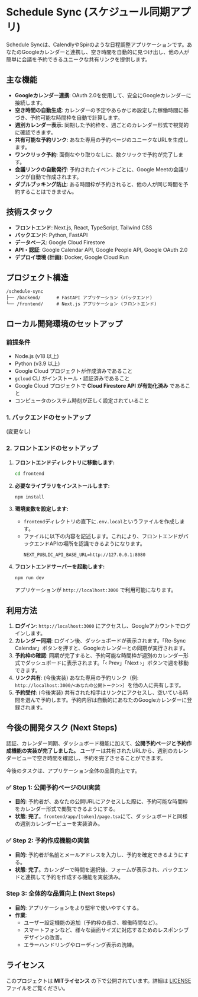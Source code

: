 # Schedule Sync (スケジュール同期アプリ)

Schedule Syncは、CalendlyやSpirのような日程調整アプリケーションです。あなたのGoogleカレンダーと連携し、空き時間を自動的に見つけ出し、他の人が簡単に会議を予約できるユニークな共有リンクを提供します。

## 主な機能

- **Googleカレンダー連携**: OAuth 2.0を使用して、安全にGoogleカレンダーに接続します。
- **空き時間の自動生成**: カレンダーの予定やあらかじめ設定した稼働時間に基づき、予約可能な時間枠を自動で計算します。
- **週別カレンダー表示**: 同期した予約枠を、週ごとのカレンダー形式で視覚的に確認できます。
- **共有可能な予約リンク**: あなた専用の予約ページのユニークなURLを生成します。
- **ワンクリック予約**: 面倒なやり取りなしに、数クリックで予約が完了します。
- **会議リンクの自動発行**: 予約されたイベントごとに、Google Meetの会議リンクが自動で作成されます。
- **ダブルブッキング防止**: ある時間枠が予約されると、他の人が同じ時間を予約することはできません。

## 技術スタック

- **フロントエンド**: Next.js, React, TypeScript, Tailwind CSS
- **バックエンド**: Python, FastAPI
- **データベース**: Google Cloud Firestore
- **API・認証**: Google Calendar API, Google People API, Google OAuth 2.0
- **デプロイ環境 (計画)**: Docker, Google Cloud Run

## プロジェクト構造

```
/schedule-sync
├── /backend/      # FastAPI アプリケーション (バックエンド)
└── /frontend/     # Next.js アプリケーション (フロントエンド)
```

## ローカル開発環境のセットアップ

### 前提条件

- Node.js (v18 以上)
- Python (v3.9 以上)
- Google Cloud プロジェクトが作成済みであること
- `gcloud` CLI がインストール・認証済みであること
- Google Cloud プロジェクトで **Cloud Firestore API が有効化済み** であること
- コンピュータのシステム時刻が正しく設定されていること

### 1. バックエンドのセットアップ

(変更なし)

### 2. フロントエンドのセットアップ

1.  **フロントエンドディレクトリに移動します:**
    ```bash
    cd frontend
    ```

2.  **必要なライブラリをインストールします:**
    ```bash
    npm install
    ```

3.  **環境変数を設定します:**
    - `frontend`ディレクトリの直下に`.env.local`というファイルを作成します。
    - ファイルに以下の内容を記述します。これにより、フロントエンドがバックエンドAPIの場所を認識できるようになります。
      ```
      NEXT_PUBLIC_API_BASE_URL=http://127.0.0.1:8080
      ```

4.  **フロントエンドサーバーを起動します:**
    ```bash
    npm run dev
    ```
    アプリケーションが `http://localhost:3000` で利用可能になります。

## 利用方法

1.  **ログイン**: `http://localhost:3000` にアクセスし、Googleアカウントでログインします。
2.  **カレンダー同期**: ログイン後、ダッシュボードが表示されます。「Re-Sync Calendar」ボタンを押すと、Googleカレンダーとの同期が実行されます。
3.  **予約枠の確認**: 同期が完了すると、予約可能な時間枠が週別のカレンダー形式でダッシュボードに表示されます。「‹ Prev」「Next ›」ボタンで週を移動できます。
4.  **リンク共有**: (今後実装) あなた専用の予約リンク（例: `http://localhost:3000/<あなたの公開トークン>`）を他の人に共有します。
5.  **予約受付**: (今後実装) 共有された相手はリンクにアクセスし、空いている時間を選んで予約します。予約内容は自動的にあなたのGoogleカレンダーに登録されます。

## 今後の開発タスク (Next Steps)

認証、カレンダー同期、ダッシュボード機能に加えて、**公開予約ページと予約作成機能の実装が完了しました。**
ユーザーは共有されたURLから、週別のカレンダービューで空き時間を確認し、予約を完了させることができます。

今後のタスクは、アプリケーション全体の品質向上です。

### ✅ Step 1: 公開予約ページのUI実装

- **目的**: 予約者が、あなたの公開URLにアクセスした際に、予約可能な時間枠をカレンダー形式で閲覧できるようにする。
- **状態**: **完了**。`frontend/app/[token]/page.tsx`にて、ダッシュボードと同様の週別カレンダービューを実装済み。

### ✅ Step 2: 予約作成機能の実装

- **目的**: 予約者が名前とメールアドレスを入力し、予約を確定できるようにする。
- **状態**: **完了**。カレンダーで時間を選択後、フォームが表示され、バックエンドと連携して予約を作成する機能を実装済み。

### Step 3: 全体的な品質向上 (Next Steps)

- **目的**: アプリケーションをより堅牢で使いやすくする。
- **作業**:
    - ユーザー設定機能の追加（予約枠の長さ、稼働時間など）。
    - スマートフォンなど、様々な画面サイズに対応するためのレスポンシブデザインの改善。
    - エラーハンドリングやローディング表示の洗練。

## ライセンス

このプロジェクトは **MITライセンス** の下で公開されています。詳細は [LICENSE](LICENSE) ファイルをご覧ください。
